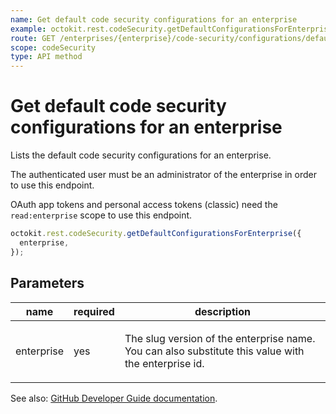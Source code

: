 ```yaml
---
name: Get default code security configurations for an enterprise
example: octokit.rest.codeSecurity.getDefaultConfigurationsForEnterprise({ enterprise })
route: GET /enterprises/{enterprise}/code-security/configurations/defaults
scope: codeSecurity
type: API method
---
```


# Get default code security configurations for an enterprise

Lists the default code security configurations for an enterprise.

The authenticated user must be an administrator of the enterprise in order to use this endpoint.

OAuth app tokens and personal access tokens (classic) need the `read:enterprise` scope to use this endpoint.

```js
octokit.rest.codeSecurity.getDefaultConfigurationsForEnterprise({
  enterprise,
});
```

## Parameters

<table>
  <thead>
    <tr>
      <th>name</th>
      <th>required</th>
      <th>description</th>
    </tr>
  </thead>
  <tbody>
    <tr><td>enterprise</td><td>yes</td><td>

The slug version of the enterprise name. You can also substitute this value with the enterprise id.

</td></tr>
  </tbody>
</table>

See also: [GitHub Developer Guide documentation](https://docs.github.com/rest/code-security/configurations#get-default-code-security-configurations-for-an-enterprise).

